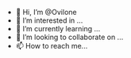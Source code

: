 - 👋 Hi, I’m @Ovilone
- 👀 I’m interested in ...
- 🌱 I’m currently learning ...
- 💞️ I’m looking to collaborate on ...
- 📫 How to reach me...

<!---
Ovilone/Ovilone is a ✨ special ✨ repository because its `README.md` (this file) appears on your GitHub profile.
You can click the Preview link to take a look at your changes.
--->
